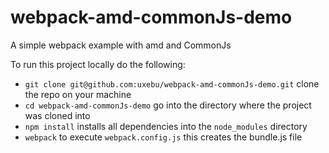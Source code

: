 webpack-amd-commonJs-demo
=========================

A simple webpack example with amd and CommonJs


To run this project locally do the following:
- `git clone git@github.com:uxebu/webpack-amd-commonJs-demo.git` clone the repo on your machine
- `cd webpack-amd-commonJs-demo` go into the directory where the project was cloned into
- `npm install` installs all dependencies into the `node_modules` directory
- `webpack` to execute `webpack.config.js` this creates the bundle.js file